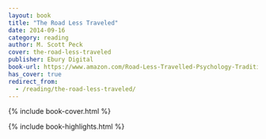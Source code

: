 ```yaml
---
layout: book
title: "The Road Less Traveled"
date: 2014-09-16
category: reading
author: M. Scott Peck
cover: the-road-less-traveled
publisher: Ebury Digital
book-url: https://www.amazon.com/Road-Less-Travelled-Psychology-Traditional-ebook/dp/B009EQG80W/
has_cover: true
redirect_from:
  - /reading/the-road-less-traveled/
---
```

{% include book-cover.html %}

{% include book-highlights.html %}
